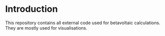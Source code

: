 # Introduction

This repository contains all external code used for betavoltaic calculations.
They are mostly used for visualisations.
